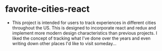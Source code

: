 # favorite-cities-react
* This project is intended for users to track experiences in different cities throughout the US. This is designed to incorporate react and redux and implement more modern design characteristics than previous projects. I liked the concept of tracking what I've done over the years and even writing down other places I'd like to visit someday...
